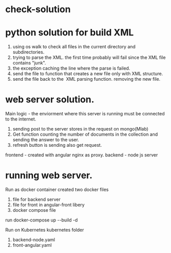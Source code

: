 # check-solution

# python solution for build XML

1. using os walk to check all files in the current directory and subdirectories.
2. trying to parse the XML. the first time probably will fail since the XML file contains "junk".
3. the exception caching the line where the parse is failed.
4. send the file to function that creates a new file only with XML structure.
5. send the file back to the  XML parsing function. removing the new file.

# web server solution.

Main logic - the enviorment where this server is running must be connected to the internet.
1. sending post to the server stores in the request on mongo(Mlab)
2. Get function counting the number of documents in the collection and sending the answer to the user.
3. refresh button is sending also get request.

frontend - created with angular nginx as proxy.
backend - node js server 

# running web server.

Run as docker container
created two docker files 
1. file for backend server 
2. file for front in angular-front libery
3. docker compose file

run docker-compose up --build -d


Run on Kubernetes 
kubernetes folder 
1. backend-node.yaml
2. front-angular.yaml



